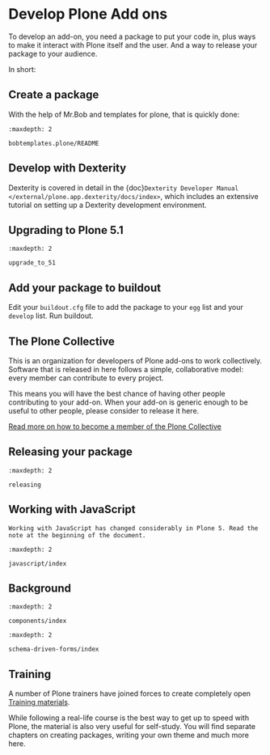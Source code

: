 # Develop Plone Add ons

To develop an add-on, you need a package to put your code in, plus ways to make it interact with Plone itself and the user.
And a way to release your package to your audience.

In short:

## Create a package

With the help of Mr.Bob and templates for plone, that is quickly done:

```{toctree}
:maxdepth: 2

bobtemplates.plone/README
```

## Develop with Dexterity

Dexterity is covered in detail in the {doc}`Dexterity Developer Manual </external/plone.app.dexterity/docs/index>`, which includes an extensive tutorial on
setting up a Dexterity development environment.

## Upgrading to Plone 5.1

```{toctree}
:maxdepth: 2

upgrade_to_51
```

## Add your package to buildout

Edit your `buildout.cfg` file to add the package to your `egg` list and your `develop` list. Run buildout.

## The Plone Collective

This is an organization for developers of Plone add-ons to work collectively. Software that is released in here follows a simple, collaborative model: every member can contribute to every project.

This means you will have the best chance of having other people contributing to your add-on. When your add-on is generic enough to be useful to other people, please consider to release it here.

[Read more on how to become a member of the Plone Collective](https://collective.github.io/)

## Releasing your package

```{toctree}
:maxdepth: 2

releasing
```

## Working with JavaScript

```{note}
Working with JavaScript has changed considerably in Plone 5. Read the note at the beginning of the document.
```

```{toctree}
:maxdepth: 2

javascript/index
```

## Background

```{toctree}
:maxdepth: 2

components/index
```

```{toctree}
:maxdepth: 2

schema-driven-forms/index
```

## Training

A number of Plone trainers have joined forces to create completely open  [Training materials](https://training.plone.org/).

While following a real-life course is the best way to get up to speed with Plone, the material is also very useful for self-study.
You will find separate chapters on creating packages, writing your own theme and much more here.
